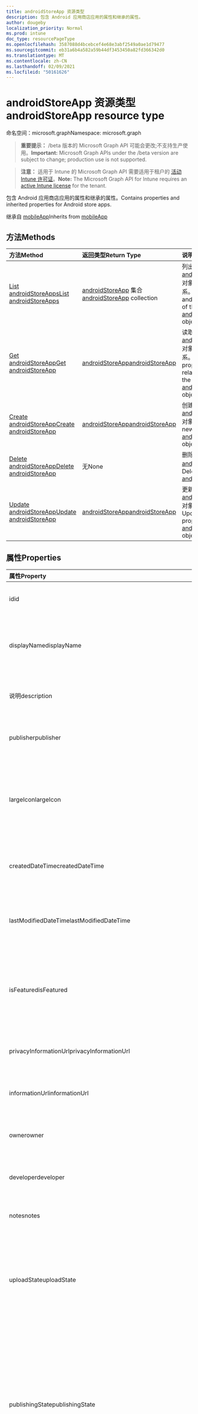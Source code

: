 ```yaml
---
title: androidStoreApp 资源类型
description: 包含 Android 应用商店应用的属性和继承的属性。
author: dougeby
localization_priority: Normal
ms.prod: intune
doc_type: resourcePageType
ms.openlocfilehash: 3587088d4bcebcef4e68e3abf2549a0ae1d79477
ms.sourcegitcommit: eb31a6b4a582a59b44df3453450a82fd366342d0
ms.translationtype: MT
ms.contentlocale: zh-CN
ms.lasthandoff: 02/09/2021
ms.locfileid: "50161626"
---
```

# <a name="androidstoreapp-resource-type"></a><span data-ttu-id="a4d95-103">androidStoreApp 资源类型</span><span class="sxs-lookup"><span data-stu-id="a4d95-103">androidStoreApp resource type</span></span>

<span data-ttu-id="a4d95-104">命名空间：microsoft.graph</span><span class="sxs-lookup"><span data-stu-id="a4d95-104">Namespace: microsoft.graph</span></span>

> <span data-ttu-id="a4d95-105">**重要提示：** /beta 版本的 Microsoft Graph API 可能会更改;不支持生产使用。</span><span class="sxs-lookup"><span data-stu-id="a4d95-105">**Important:** Microsoft Graph APIs under the /beta version are subject to change; production use is not supported.</span></span>

> <span data-ttu-id="a4d95-106">**注意：** 适用于 Intune 的 Microsoft Graph API 需要适用于租户的 [活动 Intune 许可证](https://go.microsoft.com/fwlink/?linkid=839381)。</span><span class="sxs-lookup"><span data-stu-id="a4d95-106">**Note:** The Microsoft Graph API for Intune requires an [active Intune license](https://go.microsoft.com/fwlink/?linkid=839381) for the tenant.</span></span>

<span data-ttu-id="a4d95-107">包含 Android 应用商店应用的属性和继承的属性。</span><span class="sxs-lookup"><span data-stu-id="a4d95-107">Contains properties and inherited properties for Android store apps.</span></span>


<span data-ttu-id="a4d95-108">继承自 [mobileApp](../resources/intune-shared-mobileapp.md)</span><span class="sxs-lookup"><span data-stu-id="a4d95-108">Inherits from [mobileApp](../resources/intune-shared-mobileapp.md)</span></span>

## <a name="methods"></a><span data-ttu-id="a4d95-109">方法</span><span class="sxs-lookup"><span data-stu-id="a4d95-109">Methods</span></span>
|<span data-ttu-id="a4d95-110">方法</span><span class="sxs-lookup"><span data-stu-id="a4d95-110">Method</span></span>|<span data-ttu-id="a4d95-111">返回类型</span><span class="sxs-lookup"><span data-stu-id="a4d95-111">Return Type</span></span>|<span data-ttu-id="a4d95-112">说明</span><span class="sxs-lookup"><span data-stu-id="a4d95-112">Description</span></span>|
|:---|:---|:---|
|[<span data-ttu-id="a4d95-113">List androidStoreApps</span><span class="sxs-lookup"><span data-stu-id="a4d95-113">List androidStoreApps</span></span>](../api/intune-apps-androidstoreapp-list.md)|<span data-ttu-id="a4d95-114">[androidStoreApp](../resources/intune-apps-androidstoreapp.md) 集合</span><span class="sxs-lookup"><span data-stu-id="a4d95-114">[androidStoreApp](../resources/intune-apps-androidstoreapp.md) collection</span></span>|<span data-ttu-id="a4d95-115">列出 [androidStoreApp](../resources/intune-apps-androidstoreapp.md) 对象的属性和关系。</span><span class="sxs-lookup"><span data-stu-id="a4d95-115">List properties and relationships of the [androidStoreApp](../resources/intune-apps-androidstoreapp.md) objects.</span></span>|
|[<span data-ttu-id="a4d95-116">Get androidStoreApp</span><span class="sxs-lookup"><span data-stu-id="a4d95-116">Get androidStoreApp</span></span>](../api/intune-apps-androidstoreapp-get.md)|[<span data-ttu-id="a4d95-117">androidStoreApp</span><span class="sxs-lookup"><span data-stu-id="a4d95-117">androidStoreApp</span></span>](../resources/intune-apps-androidstoreapp.md)|<span data-ttu-id="a4d95-118">读取 [androidStoreApp](../resources/intune-apps-androidstoreapp.md) 对象的属性和关系。</span><span class="sxs-lookup"><span data-stu-id="a4d95-118">Read properties and relationships of the [androidStoreApp](../resources/intune-apps-androidstoreapp.md) object.</span></span>|
|[<span data-ttu-id="a4d95-119">Create androidStoreApp</span><span class="sxs-lookup"><span data-stu-id="a4d95-119">Create androidStoreApp</span></span>](../api/intune-apps-androidstoreapp-create.md)|[<span data-ttu-id="a4d95-120">androidStoreApp</span><span class="sxs-lookup"><span data-stu-id="a4d95-120">androidStoreApp</span></span>](../resources/intune-apps-androidstoreapp.md)|<span data-ttu-id="a4d95-121">创建新的 [androidStoreApp](../resources/intune-apps-androidstoreapp.md) 对象。</span><span class="sxs-lookup"><span data-stu-id="a4d95-121">Create a new [androidStoreApp](../resources/intune-apps-androidstoreapp.md) object.</span></span>|
|[<span data-ttu-id="a4d95-122">Delete androidStoreApp</span><span class="sxs-lookup"><span data-stu-id="a4d95-122">Delete androidStoreApp</span></span>](../api/intune-apps-androidstoreapp-delete.md)|<span data-ttu-id="a4d95-123">无</span><span class="sxs-lookup"><span data-stu-id="a4d95-123">None</span></span>|<span data-ttu-id="a4d95-124">删除 [androidStoreApp](../resources/intune-apps-androidstoreapp.md)。</span><span class="sxs-lookup"><span data-stu-id="a4d95-124">Deletes a [androidStoreApp](../resources/intune-apps-androidstoreapp.md).</span></span>|
|[<span data-ttu-id="a4d95-125">Update androidStoreApp</span><span class="sxs-lookup"><span data-stu-id="a4d95-125">Update androidStoreApp</span></span>](../api/intune-apps-androidstoreapp-update.md)|[<span data-ttu-id="a4d95-126">androidStoreApp</span><span class="sxs-lookup"><span data-stu-id="a4d95-126">androidStoreApp</span></span>](../resources/intune-apps-androidstoreapp.md)|<span data-ttu-id="a4d95-127">更新 [androidStoreApp](../resources/intune-apps-androidstoreapp.md) 对象的属性。</span><span class="sxs-lookup"><span data-stu-id="a4d95-127">Update the properties of a [androidStoreApp](../resources/intune-apps-androidstoreapp.md) object.</span></span>|

## <a name="properties"></a><span data-ttu-id="a4d95-128">属性</span><span class="sxs-lookup"><span data-stu-id="a4d95-128">Properties</span></span>
|<span data-ttu-id="a4d95-129">属性</span><span class="sxs-lookup"><span data-stu-id="a4d95-129">Property</span></span>|<span data-ttu-id="a4d95-130">类型</span><span class="sxs-lookup"><span data-stu-id="a4d95-130">Type</span></span>|<span data-ttu-id="a4d95-131">说明</span><span class="sxs-lookup"><span data-stu-id="a4d95-131">Description</span></span>|
|:---|:---|:---|
|<span data-ttu-id="a4d95-132">id</span><span class="sxs-lookup"><span data-stu-id="a4d95-132">id</span></span>|<span data-ttu-id="a4d95-133">String</span><span class="sxs-lookup"><span data-stu-id="a4d95-133">String</span></span>|<span data-ttu-id="a4d95-134">实体的键。</span><span class="sxs-lookup"><span data-stu-id="a4d95-134">Key of the entity.</span></span> <span data-ttu-id="a4d95-135">继承自 [mobileApp](../resources/intune-shared-mobileapp.md)</span><span class="sxs-lookup"><span data-stu-id="a4d95-135">Inherited from [mobileApp](../resources/intune-shared-mobileapp.md)</span></span>|
|<span data-ttu-id="a4d95-136">displayName</span><span class="sxs-lookup"><span data-stu-id="a4d95-136">displayName</span></span>|<span data-ttu-id="a4d95-137">String</span><span class="sxs-lookup"><span data-stu-id="a4d95-137">String</span></span>|<span data-ttu-id="a4d95-138">管理员提供或导入的应用标题。</span><span class="sxs-lookup"><span data-stu-id="a4d95-138">The admin provided or imported title of the app.</span></span> <span data-ttu-id="a4d95-139">继承自 [mobileApp](../resources/intune-shared-mobileapp.md)</span><span class="sxs-lookup"><span data-stu-id="a4d95-139">Inherited from [mobileApp](../resources/intune-shared-mobileapp.md)</span></span>|
|<span data-ttu-id="a4d95-140">说明</span><span class="sxs-lookup"><span data-stu-id="a4d95-140">description</span></span>|<span data-ttu-id="a4d95-141">String</span><span class="sxs-lookup"><span data-stu-id="a4d95-141">String</span></span>|<span data-ttu-id="a4d95-142">应用的说明。</span><span class="sxs-lookup"><span data-stu-id="a4d95-142">The description of the app.</span></span> <span data-ttu-id="a4d95-143">继承自 [mobileApp](../resources/intune-shared-mobileapp.md)</span><span class="sxs-lookup"><span data-stu-id="a4d95-143">Inherited from [mobileApp](../resources/intune-shared-mobileapp.md)</span></span>|
|<span data-ttu-id="a4d95-144">publisher</span><span class="sxs-lookup"><span data-stu-id="a4d95-144">publisher</span></span>|<span data-ttu-id="a4d95-145">String</span><span class="sxs-lookup"><span data-stu-id="a4d95-145">String</span></span>|<span data-ttu-id="a4d95-146">应用的发布者。</span><span class="sxs-lookup"><span data-stu-id="a4d95-146">The publisher of the app.</span></span> <span data-ttu-id="a4d95-147">继承自 [mobileApp](../resources/intune-shared-mobileapp.md)</span><span class="sxs-lookup"><span data-stu-id="a4d95-147">Inherited from [mobileApp](../resources/intune-shared-mobileapp.md)</span></span>|
|<span data-ttu-id="a4d95-148">largeIcon</span><span class="sxs-lookup"><span data-stu-id="a4d95-148">largeIcon</span></span>|[<span data-ttu-id="a4d95-149">mimeContent</span><span class="sxs-lookup"><span data-stu-id="a4d95-149">mimeContent</span></span>](../resources/intune-shared-mimecontent.md)|<span data-ttu-id="a4d95-150">要显示在应用详细信息中并用于图标上传的大图标。</span><span class="sxs-lookup"><span data-stu-id="a4d95-150">The large icon, to be displayed in the app details and used for upload of the icon.</span></span> <span data-ttu-id="a4d95-151">继承自 [mobileApp](../resources/intune-shared-mobileapp.md)</span><span class="sxs-lookup"><span data-stu-id="a4d95-151">Inherited from [mobileApp](../resources/intune-shared-mobileapp.md)</span></span>|
|<span data-ttu-id="a4d95-152">createdDateTime</span><span class="sxs-lookup"><span data-stu-id="a4d95-152">createdDateTime</span></span>|<span data-ttu-id="a4d95-153">DateTimeOffset</span><span class="sxs-lookup"><span data-stu-id="a4d95-153">DateTimeOffset</span></span>|<span data-ttu-id="a4d95-154">创建应用的日期和时间。</span><span class="sxs-lookup"><span data-stu-id="a4d95-154">The date and time the app was created.</span></span> <span data-ttu-id="a4d95-155">继承自 [mobileApp](../resources/intune-shared-mobileapp.md)</span><span class="sxs-lookup"><span data-stu-id="a4d95-155">Inherited from [mobileApp](../resources/intune-shared-mobileapp.md)</span></span>|
|<span data-ttu-id="a4d95-156">lastModifiedDateTime</span><span class="sxs-lookup"><span data-stu-id="a4d95-156">lastModifiedDateTime</span></span>|<span data-ttu-id="a4d95-157">DateTimeOffset</span><span class="sxs-lookup"><span data-stu-id="a4d95-157">DateTimeOffset</span></span>|<span data-ttu-id="a4d95-158">上次修改应用的日期和时间。</span><span class="sxs-lookup"><span data-stu-id="a4d95-158">The date and time the app was last modified.</span></span> <span data-ttu-id="a4d95-159">继承自 [mobileApp](../resources/intune-shared-mobileapp.md)</span><span class="sxs-lookup"><span data-stu-id="a4d95-159">Inherited from [mobileApp](../resources/intune-shared-mobileapp.md)</span></span>|
|<span data-ttu-id="a4d95-160">isFeatured</span><span class="sxs-lookup"><span data-stu-id="a4d95-160">isFeatured</span></span>|<span data-ttu-id="a4d95-161">Boolean</span><span class="sxs-lookup"><span data-stu-id="a4d95-161">Boolean</span></span>|<span data-ttu-id="a4d95-162">指示应用是否被管理员标记为特色的值。继承自 [mobileApp](../resources/intune-shared-mobileapp.md)</span><span class="sxs-lookup"><span data-stu-id="a4d95-162">The value indicating whether the app is marked as featured by the admin. Inherited from [mobileApp](../resources/intune-shared-mobileapp.md)</span></span>|
|<span data-ttu-id="a4d95-163">privacyInformationUrl</span><span class="sxs-lookup"><span data-stu-id="a4d95-163">privacyInformationUrl</span></span>|<span data-ttu-id="a4d95-164">String</span><span class="sxs-lookup"><span data-stu-id="a4d95-164">String</span></span>|<span data-ttu-id="a4d95-165">隐私声明 URL。</span><span class="sxs-lookup"><span data-stu-id="a4d95-165">The privacy statement Url.</span></span> <span data-ttu-id="a4d95-166">继承自 [mobileApp](../resources/intune-shared-mobileapp.md)</span><span class="sxs-lookup"><span data-stu-id="a4d95-166">Inherited from [mobileApp](../resources/intune-shared-mobileapp.md)</span></span>|
|<span data-ttu-id="a4d95-167">informationUrl</span><span class="sxs-lookup"><span data-stu-id="a4d95-167">informationUrl</span></span>|<span data-ttu-id="a4d95-168">String</span><span class="sxs-lookup"><span data-stu-id="a4d95-168">String</span></span>|<span data-ttu-id="a4d95-169">详细信息 URL。</span><span class="sxs-lookup"><span data-stu-id="a4d95-169">The more information Url.</span></span> <span data-ttu-id="a4d95-170">继承自 [mobileApp](../resources/intune-shared-mobileapp.md)</span><span class="sxs-lookup"><span data-stu-id="a4d95-170">Inherited from [mobileApp](../resources/intune-shared-mobileapp.md)</span></span>|
|<span data-ttu-id="a4d95-171">owner</span><span class="sxs-lookup"><span data-stu-id="a4d95-171">owner</span></span>|<span data-ttu-id="a4d95-172">String</span><span class="sxs-lookup"><span data-stu-id="a4d95-172">String</span></span>|<span data-ttu-id="a4d95-173">应用的所有者。</span><span class="sxs-lookup"><span data-stu-id="a4d95-173">The owner of the app.</span></span> <span data-ttu-id="a4d95-174">继承自 [mobileApp](../resources/intune-shared-mobileapp.md)</span><span class="sxs-lookup"><span data-stu-id="a4d95-174">Inherited from [mobileApp](../resources/intune-shared-mobileapp.md)</span></span>|
|<span data-ttu-id="a4d95-175">developer</span><span class="sxs-lookup"><span data-stu-id="a4d95-175">developer</span></span>|<span data-ttu-id="a4d95-176">String</span><span class="sxs-lookup"><span data-stu-id="a4d95-176">String</span></span>|<span data-ttu-id="a4d95-177">应用的开发者。</span><span class="sxs-lookup"><span data-stu-id="a4d95-177">The developer of the app.</span></span> <span data-ttu-id="a4d95-178">继承自 [mobileApp](../resources/intune-shared-mobileapp.md)</span><span class="sxs-lookup"><span data-stu-id="a4d95-178">Inherited from [mobileApp](../resources/intune-shared-mobileapp.md)</span></span>|
|<span data-ttu-id="a4d95-179">notes</span><span class="sxs-lookup"><span data-stu-id="a4d95-179">notes</span></span>|<span data-ttu-id="a4d95-180">String</span><span class="sxs-lookup"><span data-stu-id="a4d95-180">String</span></span>|<span data-ttu-id="a4d95-181">应用的备注。</span><span class="sxs-lookup"><span data-stu-id="a4d95-181">Notes for the app.</span></span> <span data-ttu-id="a4d95-182">继承自 [mobileApp](../resources/intune-shared-mobileapp.md)</span><span class="sxs-lookup"><span data-stu-id="a4d95-182">Inherited from [mobileApp](../resources/intune-shared-mobileapp.md)</span></span>|
|<span data-ttu-id="a4d95-183">uploadState</span><span class="sxs-lookup"><span data-stu-id="a4d95-183">uploadState</span></span>|<span data-ttu-id="a4d95-184">Int32</span><span class="sxs-lookup"><span data-stu-id="a4d95-184">Int32</span></span>|<span data-ttu-id="a4d95-185">上载状态。</span><span class="sxs-lookup"><span data-stu-id="a4d95-185">The upload state.</span></span> <span data-ttu-id="a4d95-186">可能的值是：0 - `Not Ready` 、 1 - `Ready` 、 2 - `Processing` 。</span><span class="sxs-lookup"><span data-stu-id="a4d95-186">Possible values are: 0 - `Not Ready`, 1 - `Ready`, 2 - `Processing`.</span></span> <span data-ttu-id="a4d95-187">继承自 [mobileApp](../resources/intune-shared-mobileapp.md)</span><span class="sxs-lookup"><span data-stu-id="a4d95-187">Inherited from [mobileApp](../resources/intune-shared-mobileapp.md)</span></span>|
|<span data-ttu-id="a4d95-188">publishingState</span><span class="sxs-lookup"><span data-stu-id="a4d95-188">publishingState</span></span>|[<span data-ttu-id="a4d95-189">mobileAppPublishingState</span><span class="sxs-lookup"><span data-stu-id="a4d95-189">mobileAppPublishingState</span></span>](../resources/intune-apps-mobileapppublishingstate.md)|<span data-ttu-id="a4d95-190">应用的发布状态。</span><span class="sxs-lookup"><span data-stu-id="a4d95-190">The publishing state for the app.</span></span> <span data-ttu-id="a4d95-191">除非应用已发布，否则无法分配应用。</span><span class="sxs-lookup"><span data-stu-id="a4d95-191">The app cannot be assigned unless the app is published.</span></span> <span data-ttu-id="a4d95-192">继承自 [mobileApp](../resources/intune-shared-mobileapp.md)。</span><span class="sxs-lookup"><span data-stu-id="a4d95-192">Inherited from [mobileApp](../resources/intune-shared-mobileapp.md).</span></span> <span data-ttu-id="a4d95-193">可取值为：`notPublished`、`processing`、`published`。</span><span class="sxs-lookup"><span data-stu-id="a4d95-193">Possible values are: `notPublished`, `processing`, `published`.</span></span>|
|<span data-ttu-id="a4d95-194">isAssigned</span><span class="sxs-lookup"><span data-stu-id="a4d95-194">isAssigned</span></span>|<span data-ttu-id="a4d95-195">Boolean</span><span class="sxs-lookup"><span data-stu-id="a4d95-195">Boolean</span></span>|<span data-ttu-id="a4d95-196">指示是否将应用分配给至少一个组的值。</span><span class="sxs-lookup"><span data-stu-id="a4d95-196">The value indicating whether the app is assigned to at least one group.</span></span> <span data-ttu-id="a4d95-197">继承自 [mobileApp](../resources/intune-shared-mobileapp.md)</span><span class="sxs-lookup"><span data-stu-id="a4d95-197">Inherited from [mobileApp](../resources/intune-shared-mobileapp.md)</span></span>|
|<span data-ttu-id="a4d95-198">roleScopeTagIds</span><span class="sxs-lookup"><span data-stu-id="a4d95-198">roleScopeTagIds</span></span>|<span data-ttu-id="a4d95-199">字符串集合</span><span class="sxs-lookup"><span data-stu-id="a4d95-199">String collection</span></span>|<span data-ttu-id="a4d95-200">此移动应用的范围标记 ID 列表。</span><span class="sxs-lookup"><span data-stu-id="a4d95-200">List of scope tag ids for this mobile app.</span></span> <span data-ttu-id="a4d95-201">继承自 [mobileApp](../resources/intune-shared-mobileapp.md)</span><span class="sxs-lookup"><span data-stu-id="a4d95-201">Inherited from [mobileApp](../resources/intune-shared-mobileapp.md)</span></span>|
|<span data-ttu-id="a4d95-202">dependentAppCount</span><span class="sxs-lookup"><span data-stu-id="a4d95-202">dependentAppCount</span></span>|<span data-ttu-id="a4d95-203">Int32</span><span class="sxs-lookup"><span data-stu-id="a4d95-203">Int32</span></span>|<span data-ttu-id="a4d95-204">子应用具有的依赖关系总数。</span><span class="sxs-lookup"><span data-stu-id="a4d95-204">The total number of dependencies the child app has.</span></span> <span data-ttu-id="a4d95-205">继承自 [mobileApp](../resources/intune-shared-mobileapp.md)</span><span class="sxs-lookup"><span data-stu-id="a4d95-205">Inherited from [mobileApp](../resources/intune-shared-mobileapp.md)</span></span>|
|<span data-ttu-id="a4d95-206">supersedingAppCount</span><span class="sxs-lookup"><span data-stu-id="a4d95-206">supersedingAppCount</span></span>|<span data-ttu-id="a4d95-207">Int32</span><span class="sxs-lookup"><span data-stu-id="a4d95-207">Int32</span></span>|<span data-ttu-id="a4d95-208">此应用直接或间接取代的应用总数。</span><span class="sxs-lookup"><span data-stu-id="a4d95-208">The total number of apps this app directly or indirectly supersedes.</span></span> <span data-ttu-id="a4d95-209">继承自 [mobileApp](../resources/intune-shared-mobileapp.md)</span><span class="sxs-lookup"><span data-stu-id="a4d95-209">Inherited from [mobileApp](../resources/intune-shared-mobileapp.md)</span></span>|
|<span data-ttu-id="a4d95-210">supersededAppCount</span><span class="sxs-lookup"><span data-stu-id="a4d95-210">supersededAppCount</span></span>|<span data-ttu-id="a4d95-211">Int32</span><span class="sxs-lookup"><span data-stu-id="a4d95-211">Int32</span></span>|<span data-ttu-id="a4d95-212">此应用直接或间接被取代的应用总数。</span><span class="sxs-lookup"><span data-stu-id="a4d95-212">The total number of apps this app is directly or indirectly superseded by.</span></span> <span data-ttu-id="a4d95-213">继承自 [mobileApp](../resources/intune-shared-mobileapp.md)</span><span class="sxs-lookup"><span data-stu-id="a4d95-213">Inherited from [mobileApp](../resources/intune-shared-mobileapp.md)</span></span>|
|<span data-ttu-id="a4d95-214">packageId</span><span class="sxs-lookup"><span data-stu-id="a4d95-214">packageId</span></span>|<span data-ttu-id="a4d95-215">String</span><span class="sxs-lookup"><span data-stu-id="a4d95-215">String</span></span>|<span data-ttu-id="a4d95-216">包标识符。</span><span class="sxs-lookup"><span data-stu-id="a4d95-216">The package identifier.</span></span>|
|<span data-ttu-id="a4d95-217">appIdentifier</span><span class="sxs-lookup"><span data-stu-id="a4d95-217">appIdentifier</span></span>|<span data-ttu-id="a4d95-218">String</span><span class="sxs-lookup"><span data-stu-id="a4d95-218">String</span></span>|<span data-ttu-id="a4d95-219">标识名称。</span><span class="sxs-lookup"><span data-stu-id="a4d95-219">The Identity Name.</span></span>|
|<span data-ttu-id="a4d95-220">appStoreUrl</span><span class="sxs-lookup"><span data-stu-id="a4d95-220">appStoreUrl</span></span>|<span data-ttu-id="a4d95-221">String</span><span class="sxs-lookup"><span data-stu-id="a4d95-221">String</span></span>|<span data-ttu-id="a4d95-222">Android 应用商店 URL。</span><span class="sxs-lookup"><span data-stu-id="a4d95-222">The Android app store URL.</span></span>|
|<span data-ttu-id="a4d95-223">minimumSupportedOperatingSystem</span><span class="sxs-lookup"><span data-stu-id="a4d95-223">minimumSupportedOperatingSystem</span></span>|[<span data-ttu-id="a4d95-224">androidMinimumOperatingSystem</span><span class="sxs-lookup"><span data-stu-id="a4d95-224">androidMinimumOperatingSystem</span></span>](../resources/intune-apps-androidminimumoperatingsystem.md)|<span data-ttu-id="a4d95-225">最低适用操作系统的值。</span><span class="sxs-lookup"><span data-stu-id="a4d95-225">The value for the minimum applicable operating system.</span></span>|

## <a name="relationships"></a><span data-ttu-id="a4d95-226">关系</span><span class="sxs-lookup"><span data-stu-id="a4d95-226">Relationships</span></span>
|<span data-ttu-id="a4d95-227">关系</span><span class="sxs-lookup"><span data-stu-id="a4d95-227">Relationship</span></span>|<span data-ttu-id="a4d95-228">类型</span><span class="sxs-lookup"><span data-stu-id="a4d95-228">Type</span></span>|<span data-ttu-id="a4d95-229">说明</span><span class="sxs-lookup"><span data-stu-id="a4d95-229">Description</span></span>|
|:---|:---|:---|
|<span data-ttu-id="a4d95-230">categories</span><span class="sxs-lookup"><span data-stu-id="a4d95-230">categories</span></span>|<span data-ttu-id="a4d95-231">[mobileAppCategory](../resources/intune-apps-mobileappcategory.md) 集合</span><span class="sxs-lookup"><span data-stu-id="a4d95-231">[mobileAppCategory](../resources/intune-apps-mobileappcategory.md) collection</span></span>|<span data-ttu-id="a4d95-232">此应用的类别列表。</span><span class="sxs-lookup"><span data-stu-id="a4d95-232">The list of categories for this app.</span></span> <span data-ttu-id="a4d95-233">继承自 [mobileApp](../resources/intune-shared-mobileapp.md)</span><span class="sxs-lookup"><span data-stu-id="a4d95-233">Inherited from [mobileApp](../resources/intune-shared-mobileapp.md)</span></span>|
|<span data-ttu-id="a4d95-234">assignments</span><span class="sxs-lookup"><span data-stu-id="a4d95-234">assignments</span></span>|<span data-ttu-id="a4d95-235">[mobileAppAssignment](../resources/intune-apps-mobileappassignment.md) 集合</span><span class="sxs-lookup"><span data-stu-id="a4d95-235">[mobileAppAssignment](../resources/intune-apps-mobileappassignment.md) collection</span></span>|<span data-ttu-id="a4d95-236">此移动应用的组分配的列表。</span><span class="sxs-lookup"><span data-stu-id="a4d95-236">The list of group assignments for this mobile app.</span></span> <span data-ttu-id="a4d95-237">继承自 [mobileApp](../resources/intune-shared-mobileapp.md)</span><span class="sxs-lookup"><span data-stu-id="a4d95-237">Inherited from [mobileApp](../resources/intune-shared-mobileapp.md)</span></span>|
|<span data-ttu-id="a4d95-238">installSummary</span><span class="sxs-lookup"><span data-stu-id="a4d95-238">installSummary</span></span>|[<span data-ttu-id="a4d95-239">mobileAppInstallSummary</span><span class="sxs-lookup"><span data-stu-id="a4d95-239">mobileAppInstallSummary</span></span>](../resources/intune-apps-mobileappinstallsummary.md)|<span data-ttu-id="a4d95-240">移动应用安装摘要。</span><span class="sxs-lookup"><span data-stu-id="a4d95-240">Mobile App Install Summary.</span></span> <span data-ttu-id="a4d95-241">继承自 [mobileApp](../resources/intune-shared-mobileapp.md)</span><span class="sxs-lookup"><span data-stu-id="a4d95-241">Inherited from [mobileApp](../resources/intune-shared-mobileapp.md)</span></span>|
|<span data-ttu-id="a4d95-242">deviceStatuses</span><span class="sxs-lookup"><span data-stu-id="a4d95-242">deviceStatuses</span></span>|<span data-ttu-id="a4d95-243">[mobileAppInstallStatus](../resources/intune-apps-mobileappinstallstatus.md) 集合</span><span class="sxs-lookup"><span data-stu-id="a4d95-243">[mobileAppInstallStatus](../resources/intune-apps-mobileappinstallstatus.md) collection</span></span>|<span data-ttu-id="a4d95-244">此移动应用的安装状态列表。</span><span class="sxs-lookup"><span data-stu-id="a4d95-244">The list of installation states for this mobile app.</span></span> <span data-ttu-id="a4d95-245">继承自 [mobileApp](../resources/intune-shared-mobileapp.md)</span><span class="sxs-lookup"><span data-stu-id="a4d95-245">Inherited from [mobileApp](../resources/intune-shared-mobileapp.md)</span></span>|
|<span data-ttu-id="a4d95-246">userStatuses</span><span class="sxs-lookup"><span data-stu-id="a4d95-246">userStatuses</span></span>|<span data-ttu-id="a4d95-247">[userAppInstallStatus](../resources/intune-apps-userappinstallstatus.md) 集合</span><span class="sxs-lookup"><span data-stu-id="a4d95-247">[userAppInstallStatus](../resources/intune-apps-userappinstallstatus.md) collection</span></span>|<span data-ttu-id="a4d95-248">此移动应用的安装状态列表。</span><span class="sxs-lookup"><span data-stu-id="a4d95-248">The list of installation states for this mobile app.</span></span> <span data-ttu-id="a4d95-249">继承自 [mobileApp](../resources/intune-shared-mobileapp.md)</span><span class="sxs-lookup"><span data-stu-id="a4d95-249">Inherited from [mobileApp](../resources/intune-shared-mobileapp.md)</span></span>|
|<span data-ttu-id="a4d95-250">relationships</span><span class="sxs-lookup"><span data-stu-id="a4d95-250">relationships</span></span>|<span data-ttu-id="a4d95-251">[mobileAppRelationship](../resources/intune-apps-mobileapprelationship.md) 集合</span><span class="sxs-lookup"><span data-stu-id="a4d95-251">[mobileAppRelationship](../resources/intune-apps-mobileapprelationship.md) collection</span></span>|<span data-ttu-id="a4d95-252">此应用的一组直接关系。</span><span class="sxs-lookup"><span data-stu-id="a4d95-252">The set of direct relationships for this app.</span></span> <span data-ttu-id="a4d95-253">继承自 [mobileApp](../resources/intune-shared-mobileapp.md)</span><span class="sxs-lookup"><span data-stu-id="a4d95-253">Inherited from [mobileApp](../resources/intune-shared-mobileapp.md)</span></span>|

## <a name="json-representation"></a><span data-ttu-id="a4d95-254">JSON 表示形式</span><span class="sxs-lookup"><span data-stu-id="a4d95-254">JSON Representation</span></span>
<span data-ttu-id="a4d95-255">下面是资源的 JSON 表示形式。</span><span class="sxs-lookup"><span data-stu-id="a4d95-255">Here is a JSON representation of the resource.</span></span>
<!-- {
  "blockType": "resource",
  "keyProperty": "id",
  "@odata.type": "microsoft.graph.androidStoreApp"
}
-->
``` json
{
  "@odata.type": "#microsoft.graph.androidStoreApp",
  "id": "String (identifier)",
  "displayName": "String",
  "description": "String",
  "publisher": "String",
  "largeIcon": {
    "@odata.type": "microsoft.graph.mimeContent",
    "type": "String",
    "value": "binary"
  },
  "createdDateTime": "String (timestamp)",
  "lastModifiedDateTime": "String (timestamp)",
  "isFeatured": true,
  "privacyInformationUrl": "String",
  "informationUrl": "String",
  "owner": "String",
  "developer": "String",
  "notes": "String",
  "uploadState": 1024,
  "publishingState": "String",
  "isAssigned": true,
  "roleScopeTagIds": [
    "String"
  ],
  "dependentAppCount": 1024,
  "supersedingAppCount": 1024,
  "supersededAppCount": 1024,
  "packageId": "String",
  "appIdentifier": "String",
  "appStoreUrl": "String",
  "minimumSupportedOperatingSystem": {
    "@odata.type": "microsoft.graph.androidMinimumOperatingSystem",
    "v4_0": true,
    "v4_0_3": true,
    "v4_1": true,
    "v4_2": true,
    "v4_3": true,
    "v4_4": true,
    "v5_0": true,
    "v5_1": true,
    "v6_0": true,
    "v7_0": true,
    "v7_1": true,
    "v8_0": true,
    "v8_1": true,
    "v9_0": true,
    "v10_0": true,
    "v11_0": true
  }
}
```




